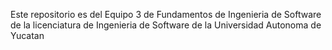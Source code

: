 Este repositorio es del Equipo 3 de Fundamentos de Ingenieria de Software de la licenciatura de Ingenieria de Software de la Universidad Autonoma de Yucatan
